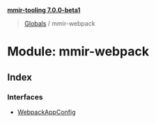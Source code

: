 **[mmir-tooling 7.0.0-beta1](../README.md)**

> [Globals](../README.md) / mmir-webpack

# Module: mmir-webpack

## Index

### Interfaces

* [WebpackAppConfig](../interfaces/mmir_webpack.webpackappconfig.md)
